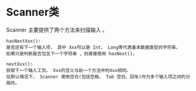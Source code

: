 <h1>Scanner类</h1>
Scanner 主要提供了两个方法来扫描输入 。

```
hasNextXxx(): 
是否还有下一个输入项， 其中 Xxx可以是 Int、 Long等代表基本数据类型的字符串。
如果只是判断是否包含下一个字符串 ，则直接使用 hasNext()。
```

```
nextXxx():
获取下一个输入工页。 Xxx的含义与前一个方法中的Xxx相同。
在默认情况下， Scanner 使用空白(包括空格、 Tab 空白、回车)作为多个输入项之间的分隔符。
```
 
```

```
